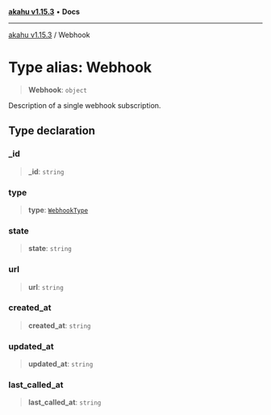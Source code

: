 [**akahu v1.15.3**](../README.md) • **Docs**

***

[akahu v1.15.3](../README.md) / Webhook

# Type alias: Webhook

> **Webhook**: `object`

Description of a single webhook subscription.

## Type declaration

### \_id

> **\_id**: `string`

### type

> **type**: [`WebhookType`](WebhookType.md)

### state

> **state**: `string`

### url

> **url**: `string`

### created\_at

> **created\_at**: `string`

### updated\_at

> **updated\_at**: `string`

### last\_called\_at

> **last\_called\_at**: `string`
